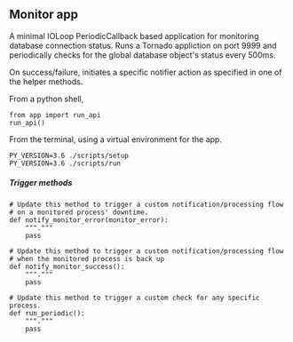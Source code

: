 ## Monitor app

A minimal IOLoop PeriodicCallback based application for monitoring database connection status. Runs a Tornado appliction on port 9999 and periodically checks for the global database object's status every 500ms.

On success/failure, initiates a specific notifier action as specified in one of the helper methods.

From a python shell,
```
from app import run_api
run_api()
```

From the terminal, using a virtual environment for the app.
```
PY_VERSION=3.6 ./scripts/setup
PY_VERSION=3.6 ./scripts/run
```

##### Trigger methods

```
# Update this method to trigger a custom notification/processing flow
# on a monitored process' downtime.
def notify_monitor_error(monitor_error):
    """."""
    pass
```

```
# Update this method to trigger a custom notification/processing flow
# when the monitored process is back up
def notify_monitor_success():
    """."""
    pass
```

```
# Update this method to trigger a custom check for any specific process.
def run_periodic():
    """."""
    pass
```